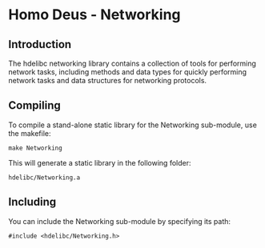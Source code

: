 #  Homo Deus - Networking

## Introduction

The hdelibc networking library contains a collection of tools for performing network tasks, including methods and data types for quickly performing network tasks and data structures for networking protocols.  

## Compiling

To compile a stand-alone static library for the Networking sub-module, use the makefile:

```
make Networking
```

This will generate a static library in the following folder:

```
hdelibc/Networking.a
```
## Including

You can include the Networking sub-module by specifying its path:

```
#include <hdelibc/Networking.h>
```
